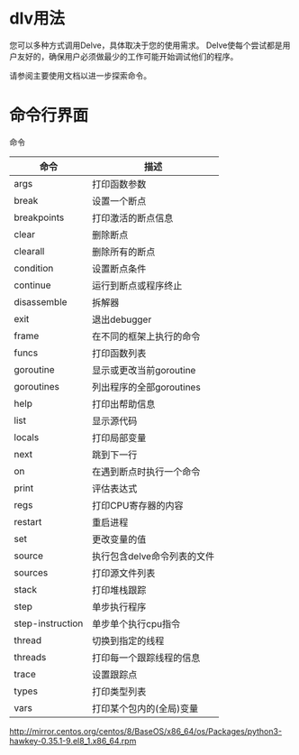 # dlv用法

您可以多种方式调用Delve，具体取决于您的使用需求。 Delve使每个尝试都是用户友好的，确保用户必须做最少的工作可能开始调试他们的程序。

请参阅主要使用文档以进一步探索命令。

# 命令行界面

命令

| 命令             | 描述                        |
| ---------------- | --------------------------- |
| args             | 打印函数参数                |
| break            | 设置一个断点                |
| breakpoints      | 打印激活的断点信息          |
| clear            | 删除断点                    |
| clearall         | 删除所有的断点              |
| condition        | 设置断点条件                |
| continue         | 运行到断点或程序终止        |
| disassemble      | 拆解器                      |
| exit             | 退出debugger                |
| frame            | 在不同的框架上执行的命令    |
| funcs            | 打印函数列表                |
| goroutine        | 显示或更改当前goroutine     |
| goroutines       | 列出程序的全部goroutines    |
| help             | 打印出帮助信息              |
| list             | 显示源代码                  |
| locals           | 打印局部变量                |
| next             | 跳到下一行                  |
| on               | 在遇到断点时执行一个命令    |
| print            | 评估表达式                  |
| regs             | 打印CPU寄存器的内容         |
| restart          | 重启进程                    |
| set              | 更改变量的值                |
| source           | 执行包含delve命令列表的文件 |
| sources          | 打印源文件列表              |
| stack            | 打印堆栈跟踪                |
| step             | 单步执行程序                |
| step-instruction | 单步单个执行cpu指令         |
| thread           | 切换到指定的线程            |
| threads          | 打印每一个跟踪线程的信息    |
| trace            | 设置跟踪点                  |
| types            | 打印类型列表                |
| vars             | 打印某个包内的(全局)变量    |

http://mirror.centos.org/centos/8/BaseOS/x86_64/os/Packages/python3-hawkey-0.35.1-9.el8_1.x86_64.rpm